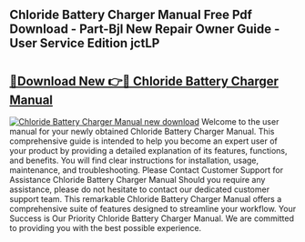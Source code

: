 ## Chloride Battery Charger Manual Free Pdf Download - Part-Bjl New Repair Owner Guide - User Service Edition jctLP

# <h2><a href="http://cf17333.oget.top/?id=Chloride+Battery+Charger+Manual">🔗Download New 👉🔴 Chloride Battery Charger Manual</a></h2>

[![Chloride Battery Charger Manual new download](https://i.imgur.com/5g1atiW.png)](http://cf17333.oget.top/?id=Chloride+Battery+Charger+Manual)
Welcome to the user manual for your newly obtained Chloride Battery Charger Manual. This comprehensive guide is intended to help you become an expert user of your product by providing a detailed explanation of its features, functions, and benefits. You will find clear instructions for installation, usage, maintenance, and troubleshooting. Please Contact Customer Support for Assistance Chloride Battery Charger Manual Should you require any assistance, please do not hesitate to contact our dedicated customer support team. This remarkable Chloride Battery Charger Manual offers a comprehensive suite of features designed to streamline your workflow. Your Success is Our Priority Chloride Battery Charger Manual. We are committed to providing you with the best possible experience.
